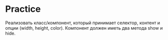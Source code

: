 # Practice

Реализовать класс/компонент, который принимает селектор, контент и опции (width, height, color). Компонент должен иметь два метода show и hide.
